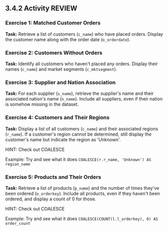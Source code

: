 ## 3.4.2 Activity REVIEW



### Exercise 1: Matched Customer Orders

**Task:** Retrieve a list of customers (`c_name`) who have placed orders. Display the customer name along with the order date (`o_orderdate`).



### Exercise 2: Customers Without Orders

**Task:** Identify all customers who haven't placed any orders. Display their names (`c_name`) and market segments (`c_mktsegment`).



### Exercise 3: Supplier and Nation Association

**Task:** For each supplier (`s_name`), retrieve the supplier's name and their associated nation's name (`n_name`). Include all suppliers, even if their nation is somehow missing in the dataset.



### Exercise 4: Customers and Their Regions

**Task:** Display a list of all customers (`c_name`) and their associated regions (`r_name`). If a customer's region cannot be determined, still display the customer's name but indicate the region as 'Unknown'.

HINT: Check out COALESCE 

Example: Try and see what it does `COALESCE(r.r_name, 'Unknown') AS region_name `

### Exercise 5: Products and Their Orders

**Task:** Retrieve a list of products (`p_name`) and the number of times they've been ordered (`o_orderkey`). Include all products, even if they haven't been ordered, and display a count of 0 for those.



HINT: Check out COALESCE 

Example: Try and see what it does  `COALESCE(COUNT(l.l_orderkey), 0) AS order_count`
